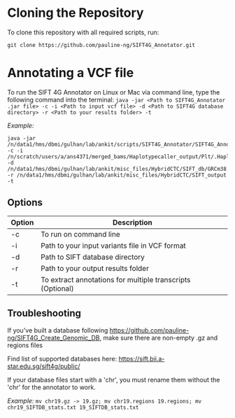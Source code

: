 # Cloning the Repository

To clone this repository with all required scripts, run:
```
git clone https://github.com/pauline-ng/SIFT4G_Annotator.git
```


# Annotating a VCF file

To run the SIFT 4G Annotator on Linux or Mac via command line, type the following command into the terminal:
`java -jar <Path to SIFT4G_Annotator .jar file> -c -i <Path to input vcf file> -d <Path to SIFT4G database directory> -r <Path to your results folder> -t`

*Example:* 
```
java -jar /n/data1/hms/dbmi/gulhan/lab/ankit/scripts/SIFT4G_Annotator/SIFT4G_Annotator.jar -c -i /n/scratch/users/a/ans4371/merged_bams/Haplotypecaller_output/Plt/.HaplotypeCaller/platelet_positive_merged_RG/platelet_positive_RG.g.vcf.gz.final.vcf -d /n/data1/hms/dbmi/gulhan/lab/ankit/misc_files/HybridCTC/SIFT_db/GRCm38.74 -r /n/data1/hms/dbmi/gulhan/lab/ankit/misc_files/HybridCTC/SIFT_output -t
```

## Options
Option | 	Description
--- | --- 
-c 	| To run on command line
-i 	| Path to your input variants file in VCF format
-d 	| Path to SIFT database directory
-r 	| Path to your output results folder
-t 	| To extract annotations for multiple transcripts (Optional)

## Troubleshooting

If you've built a database following https://github.com/pauline-ng/SIFT4G_Create_Genomic_DB, make sure there are non-empty <chrom>.gz and <chrom>regions files

Find list of supported databases here: https://sift.bii.a-star.edu.sg/sift4g/public/

If your database files start with a 'chr', you must rename them without the 'chr' for the annotator to work.

*Example:* 
`mv chr19.gz -> 19.gz; mv chr19.regions 19.regions; mv chr19_SIFTDB_stats.txt 19_SIFTDB_stats.txt`
